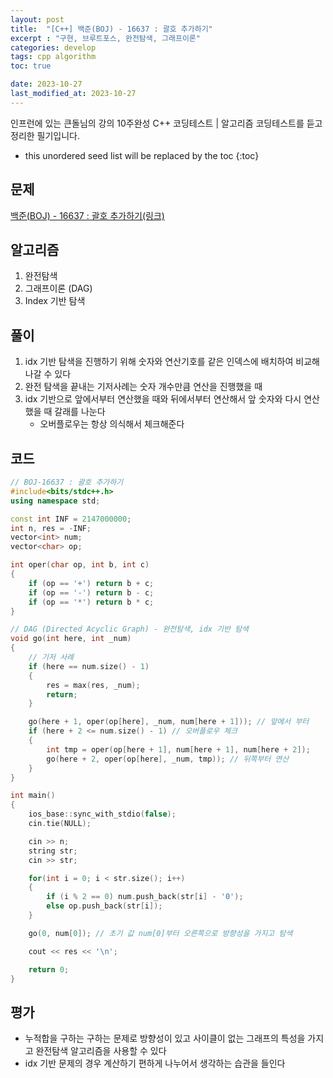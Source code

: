 ```yaml
---
layout: post
title:  "[C++] 백준(BOJ) - 16637 : 괄호 추가하기"
excerpt : "구현, 브루트포스, 완전탐색, 그래프이론"
categories: develop
tags: cpp algorithm
toc: true

date: 2023-10-27
last_modified_at: 2023-10-27
---
```

> <span style="font-size: 80%">
인프런에 있는 큰돌님의 강의 10주완성 C++ 코딩테스트 | 알고리즘 코딩테스트를 듣고 정리한 필기입니다.</span>

<!--more-->

* this unordered seed list will be replaced by the toc
{:toc}

## 문제 

[백준(BOJ) - 16637 : 괄호 추가하기(링크)](https://www.acmicpc.net/problem/16637)

## 알고리즘

  1. 완전탐색
  2. 그래프이론 (DAG)
  3. Index 기반 탐색

## 풀이
  1. idx 기반 탐색을 진행하기 위해 숫자와 연산기호를 같은 인덱스에 배치하여 비교해 나갈 수 있다
  2. 완전 탐색을 끝내는 기저사례는 숫자 개수만큼 연산을 진행했을 때
  3. idx 기반으로 앞에서부터 연산했을 때와 뒤에서부터 연산해서 앞 숫자와 다시 연산했을 때 갈래를 나눈다
      - 오버플로우는 항상 의식해서 체크해준다

## 코드  
```cpp
// BOJ-16637 : 괄호 추가하기
#include<bits/stdc++.h>
using namespace std;

const int INF = 2147000000;
int n, res = -INF;
vector<int> num;
vector<char> op;

int oper(char op, int b, int c)
{
	if (op == '+') return b + c;
	if (op == '-') return b - c;
	if (op == '*') return b * c;
}

// DAG (Directed Acyclic Graph) - 완전탐색, idx 기반 탐색
void go(int here, int _num)
{
	// 기저 사례
	if (here == num.size() - 1)
	{
		res = max(res, _num);
		return;
	}

	go(here + 1, oper(op[here], _num, num[here + 1])); // 앞에서 부터
	if (here + 2 <= num.size() - 1) // 오버플로우 체크
	{
		int tmp = oper(op[here + 1], num[here + 1], num[here + 2]);
		go(here + 2, oper(op[here], _num, tmp)); // 뒤쪽부터 연산
	}
}

int main()
{
	ios_base::sync_with_stdio(false);
	cin.tie(NULL);

	cin >> n;
	string str;
	cin >> str;

	for(int i = 0; i < str.size(); i++)
	{
		if (i % 2 == 0) num.push_back(str[i] - '0');
		else op.push_back(str[i]);
	}

	go(0, num[0]); // 초기 값 num[0]부터 오른쪽으로 방향성을 가지고 탐색

	cout << res << '\n';

	return 0;
}
```

## 평가  
* 누적합을 구하는 구하는 문제로 방향성이 있고 사이클이 없는 그래프의 특성을 가지고 완전탐색 알고리즘을 사용할 수 있다
* idx 기반 문제의 경우 계산하기 편하게 나누어서 생각하는 습관을 들인다
